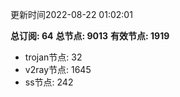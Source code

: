 更新时间2022-08-22 01:02:01

**总订阅: 64**
**总节点: 9013**
**有效节点: 1919**
- trojan节点: 32
- v2ray节点: 1645
- ss节点: 242

